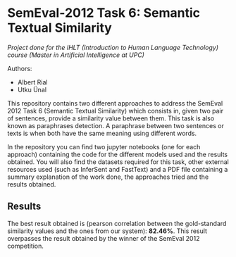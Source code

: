 # SemEval-2012 Task 6: Semantic Textual Similarity
*Project done for the IHLT (Introduction to Human Language Technology) course (Master in Artificial Intelligence at UPC)*

Authors:
- Albert Rial
- Utku Ünal

This repository contains two different approaches to address the SemEval 2012 Task 6 (Semantic Textual Similarity) which consists in, given two pair of sentences, provide a similarity value between them. This task is also known as paraphrases detection. A paraphrase between two sentences or texts is when both have the same meaning using different words. 

In the repository you can find two jupyter notebooks (one for each approach) containing the code for the different models used and the results obtained. You will also find the datasets required for this task, other external resources used (such as InferSent and FastText) and a PDF file containing a summary explanation of the work done, the approaches tried and the results obtained.

## Results
The best result obtained is (pearson correlation between the gold-standard similarity values and the ones from our system): **82.46%**.
This result overpasses the result obtained by the winner of the SemEval 2012 competition.


